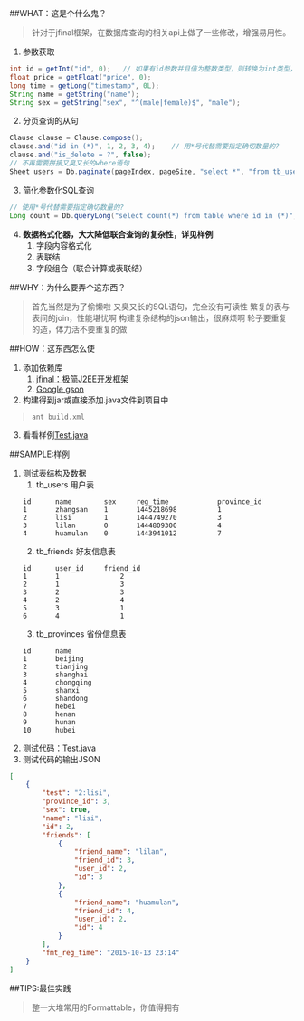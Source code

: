 
##WHAT：这是个什么鬼？
>针对于jfinal框架，在数据库查询的相关api上做了一些修改，增强易用性。

1. 参数获取
```java
int id = getInt("id", 0);	// 如果有id参数并且值为整数类型，则转换为int类型，否则返回默认值0
float price = getFloat("price", 0);
long time = getLong("timestamp", 0L);
String name = getString("name");
String sex = getString("sex", "^(male|female)$", "male");
```
2. 分页查询的从句
```java
Clause clause = Clause.compose();
clause.and("id in (*)", 1, 2, 3, 4);	// 用*号代替需要指定确切数量的?
clause.and("is_delete = ?", false);
// 不再需要拼接又臭又长的where语句
Sheet users = Db.paginate(pageIndex, pageSize, "select *", "from tb_users {WHERE} order by id desc", clause);
```
3. 简化参数化SQL查询
```java
// 使用*号代替需要指定确切数量的?
Long count = Db.queryLong("select count(*) from table where id in (*)", 1, 2, 3, 4);
```
4. **数据格式化器，大大降低联合查询的复杂性，详见样例**
	1. 字段内容格式化
	2. 表联结
	3. 字段组合（联合计算或表联结）


##WHY：为什么要弄个这东西？
>首先当然是为了偷懒啦
>又臭又长的SQL语句，完全没有可读性
>繁复的表与表间的join，性能堪忧啊
>构建复杂结构的json输出，很麻烦啊
>轮子要重复的造，体力活不要重复的做


##HOW：这东西怎么使
1. 添加依赖库
	1. [jfinal：极简J2EE开发框架][2]
	2. [Google gson][3]
2. 构建得到jar或直接添加.java文件到项目中
>`ant build.xml`
3. 看看样例[Test.java][1]


##SAMPLE:样例
1. 测试表结构及数据
	1. tb_users 用户表
	```
    id		name		sex		reg_time			province_id
    1		zhangsan	1		1445218698			1
    2		lisi		1		1444749270			3
    3		lilan		0		1444809300			4
    4		huamulan	0		1443941012			7
    ```
	2. tb_friends 好友信息表
	```
    id		user_id		friend_id
    1		1				2
    2		1				3
    3		2				3
    4		2				4
    5		3				1
    6		4				1
    ```
	3. tb_provinces 省份信息表
    ```
    id		name
    1		beijing
    2		tianjing
    3		shanghai
    4		chongqing
    5		shanxi
    6		shandong
    7		hebei
    8		henan
    9		hunan
    10		hubei
    ```
2. 测试代码：[Test.java][1]
3. 测试代码的输出JSON
```json
[
	{
		"test": "2:lisi",
		"province_id": 3,
		"sex": true,
		"name": "lisi",
		"id": 2,
		"friends": [
			{
				"friend_name": "lilan",
				"friend_id": 3,
				"user_id": 2,
				"id": 3
			},
			{
				"friend_name": "huamulan",
				"friend_id": 4,
				"user_id": 2,
				"id": 4
			}
		],
		"fmt_reg_time": "2015-10-13 23:14"
	}
]
```

##TIPS:最佳实践
>整一大堆常用的Formattable，你值得拥有


[1]:https://github.com/glaciall/jfinal-dbx
[2]:https://www.jfinal.com/
[3]:https://github.com/google/gson
